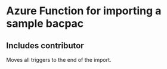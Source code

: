 # Azure Function for importing a sample bacpac

## Includes contributor
Moves all triggers to the end of the import.